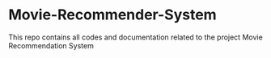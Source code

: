 # Movie-Recommender-System
This repo contains all codes and documentation related to the project Movie Recommendation System
